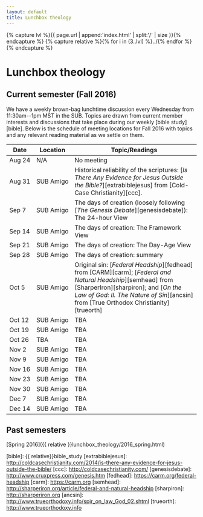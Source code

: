 ```yaml
---
layout: default
title: Lunchbox theology
---
```


{% capture lvl %}{{ page.url | append:'index.html' | split:'/' | size }}{% endcapture %}
{% capture relative %}{% for i in (3..lvl) %}../{% endfor %}{% endcapture %}

Lunchbox theology
=================

Current semester (Fall 2016)
----------------------------

We have a weekly brown-bag lunchtime discussion every Wednesday from
11:30am--1pm MST in the SUB. Topics are drawn from current member interests
and discussions that take place during our weekly [bible study][bible]. Below
is the schedule of meeting locations for Fall 2016 with topics and any
relevant reading material as we settle on them.

| Date        | Location       | Topic/Readings                           |
| ----------- | -------------- | ---------------------------------------- |
| Aug&nbsp;24 | N/A            | No meeting                               |
| Aug&nbsp;31 | SUB&nbsp;Amigo | Historical reliability of the scriptures: [*Is There Any Evidence for Jesus Outside the Bible?*][extrabiblejesus] from [Cold-Case Christianity][ccc]. |
| Sep&nbsp;7  | SUB&nbsp;Amigo | The days of creation (loosely following [*The Genesis Debate*][genesisdebate]): The 24-hour View |
| Sep&nbsp;14 | SUB&nbsp;Amigo | The days of creation: The Framework View |
| Sep&nbsp;21 | SUB&nbsp;Amigo | The days of creation: The Day-Age View   |
| Sep&nbsp;28 | SUB&nbsp;Amigo | The days of creation: summary            |
| Oct&nbsp;5  | SUB&nbsp;Amigo | Original sin: [*Federal Headship*][fedhead] from [CARM][carm]; [*Federal and Natural Headship*][semhead] from [SharperIron][sharpiron]; and [*On the Law of God: II. The Nature of Sin*][ancsin] from [True Orthodox Christianity][trueorth] |
| Oct&nbsp;12 | SUB&nbsp;Amigo | TBA                                      |
| Oct&nbsp;19 | SUB&nbsp;Amigo | TBA                                      |
| Oct&nbsp;26 | TBA            | TBA                                      |
| Nov&nbsp;2  | SUB&nbsp;Amigo | TBA                                      |
| Nov&nbsp;9  | SUB&nbsp;Amigo | TBA                                      |
| Nov&nbsp;16 | SUB&nbsp;Amigo | TBA                                      |
| Nov&nbsp;23 | SUB&nbsp;Amigo | TBA                                      |
| Nov&nbsp;30 | SUB&nbsp;Amigo | TBA                                      |
| Dec&nbsp;7  | SUB&nbsp;Amigo | TBA                                      |
| Dec&nbsp;14 | SUB&nbsp;Amigo | TBA                                      |

Past semesters
--------------

[Spring 2016]({{ relative }}lunchbox_theology/2016_spring.html)

[bible]: {{ relative}}bible_study
[extrabiblejesus]: http://coldcasechristianity.com/2014/is-there-any-evidence-for-jesus-outside-the-bible/
[ccc]: http://coldcasechristianity.com/
[genesisdebate]: http://www.cruxpress.com/genesis.htm
[fedhead]: https://carm.org/federal-headship
[carm]: https://carm.org
[semhead]: http://sharperiron.org/article/federal-and-natural-headship
[sharpiron]: http://sharperiron.org
[ancsin]: http://www.trueorthodoxy.info/spir_on_law_God_02.shtml
[trueorth]: http://www.trueorthodoxy.info
